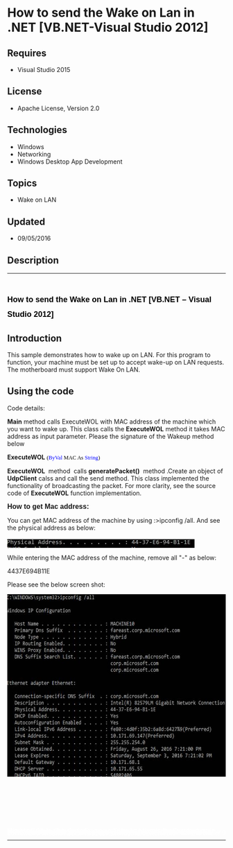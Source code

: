 # How to send the Wake on Lan in .NET [VB.NET-Visual Studio 2012]
## Requires
- Visual Studio 2015
## License
- Apache License, Version 2.0
## Technologies
- Windows
- Networking
- Windows Desktop App Development
## Topics
- Wake on LAN
## Updated
- 09/05/2016
## Description

<hr>
<h1><span style="font-size:13.5pt; font-family:&quot;Segoe UI Light&quot;,sans-serif; color:black; background:#FCFCFC">How to send the Wake on Lan in .NET [VB.NET &ndash; Visual Studio 2012]</span></h1>
<h2>Introduction</h2>
<p class="MsoNormal">This sample demonstrates how to wake up on LAN. For this program to function, your machine must be set up to accept wake-up on LAN requests. The motherboard must support Wake On LAN.</p>
<h2>Using the code</h2>
<p class="MsoNormal">Code details:</p>
<p class="MsoNormal"><strong>Main</strong> method calls ExecuteWOL with MAC address of the machine which you want to wake up. This class calls the
<strong>ExecuteWOL</strong> method it takes MAC address as input parameter. Please the signature of the Wakeup method below</p>
<p class="MsoNormal"><strong>ExecuteWOL</strong> <span style="font-size:9.5pt; font-family:Consolas; color:black; background:white">
(</span><span style="font-size:9.5pt; font-family:Consolas; color:blue; background:white">ByVal</span><span style="font-size:9.5pt; font-family:Consolas; color:black; background:white"> MAC As
</span><span style="font-size:9.5pt; font-family:Consolas; color:blue; background:white">String</span><span style="font-size:9.5pt; font-family:Consolas; color:black; background:white">)</span></p>
<p class="MsoNormal"><strong>ExecuteWOL</strong>&nbsp; method&nbsp; calls <strong>
generatePacket()</strong>&nbsp; method .Create an object of <strong>UdpClient</strong> calss and call the send method. This class implemented the functionality of broadcasting the packet. For more clarity, see the source code of
<strong>ExecuteWOL</strong> function implementation.</p>
<p class="MsoNormal"><strong><span style="font-size:12.0pt; font-family:&quot;Calibri Light&quot;,sans-serif">How to get Mac address:</span></strong></p>
<p class="MsoNormal">You can get MAC address of the machine by using :&gt;ipconfig /all. And see the physical address as below:</p>
<p class="MsoNormal"><img src="159292-image.png" alt="" width="432" height="20" align="middle"></p>
<p class="MsoNormal">While entering the MAC address of the machine, remove all &quot;-&quot; as below:</p>
<p class="MsoNormal">4437E694B11E</p>
<p class="MsoNormal">Please see the below screen shot:</p>
<p class="MsoNormal"><img src="159293-image.png" alt="" width="624" height="421" align="middle"> &nbsp;</p>
<p class="MsoNormal">&nbsp;</p>
<p class="MsoNormal">&nbsp;</p>
<p class="MsoNormal">&nbsp;</p>
<p style="line-height:0.6pt; color:white">Microsoft All-In-One Code Framework is a free, centralized code sample library driven by developers' real-world pains and needs. The goal is to provide customer-driven code samples for all Microsoft development technologies,
 and reduce developers' efforts in solving typical programming tasks. Our team listens to developers&rsquo; pains in the MSDN forums, social media and various DEV communities. We write code samples based on developers&rsquo; frequently asked programming tasks,
 and allow developers to download them with a short sample publishing cycle. Additionally, we offer a free code sample request service. It is a proactive way for our developer community to obtain code samples directly from Microsoft.</p>
<hr>
<div><a href="http://go.microsoft.com/?linkid=9759640" style="margin-top:3px"><img src="-onecodelogo" alt="">
</a></div>
